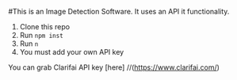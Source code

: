#This is an Image Detection Software.
It uses an API it functionality.

1. Clone this repo
2. Run `npm inst`
3. Run `n`
4. You must add your own API key 

You can grab Clarifai API key [here] 
//(https://www.clarifai.com/)
